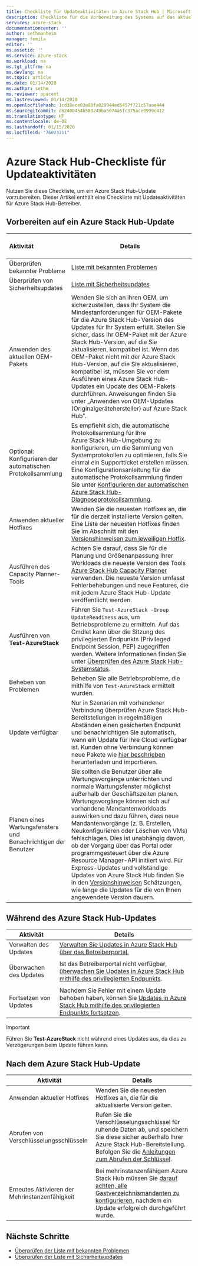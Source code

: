 ```yaml
---
title: Checkliste für Updateaktivitäten in Azure Stack Hub | Microsoft-Dokumentation
description: Checkliste für die Vorbereitung des Systems auf das aktuelle Azure Stack Hub-Update
services: azure-stack
documentationcenter: ''
author: sethmanheim
manager: femila
editor: ''
ms.assetid: ''
ms.service: azure-stack
ms.workload: na
ms.tgt_pltfrm: na
ms.devlang: na
ms.topic: article
ms.date: 01/14/2020
ms.author: sethm
ms.reviewer: ppacent
ms.lastreviewed: 01/14/2020
ms.openlocfilehash: 1cd38ece03a83fa029944ed5457f721c57aae444
ms.sourcegitcommit: d62400454b583249ba5074a5fc375ace0999c412
ms.translationtype: HT
ms.contentlocale: de-DE
ms.lasthandoff: 01/15/2020
ms.locfileid: "76023211"
---
```

# <a name="azure-stack-hub-update-activity-checklist"></a>Azure Stack Hub-Checkliste für Updateaktivitäten

Nutzen Sie diese Checkliste, um ein Azure Stack Hub-Update vorzubereiten. Dieser Artikel enthält eine Checkliste mit Updateaktivitäten für Azure Stack Hub-Betreiber.

## <a name="prepare-for-azure-stack-hub-update"></a>Vorbereiten auf ein Azure Stack Hub-Update

| &nbsp; &nbsp; &nbsp; &nbsp; &nbsp; &nbsp; &nbsp; &nbsp; &nbsp; &nbsp; &nbsp; Aktivität &nbsp; &nbsp; &nbsp; &nbsp; &nbsp; &nbsp; &nbsp; &nbsp; &nbsp; &nbsp; &nbsp;                   | Details                                                   |
|------------------------------|-----------------------------------------------------------|
| Überprüfen bekannter Probleme     | [Liste mit bekannten Problemen](known-issues.md)                |
| Überprüfen von Sicherheitsupdates | [Liste mit Sicherheitsupdates](release-notes-security-updates.md)      |
| Anwenden des aktuellen OEM-Pakets | Wenden Sie sich an ihren OEM, um sicherzustellen, dass Ihr System die Mindestanforderungen für OEM-Pakete für die Azure Stack Hub-Version des Updates für Ihr System erfüllt. Stellen Sie sicher, dass Ihr OEM-Paket mit der Azure Stack Hub-Version, auf die Sie aktualisieren, kompatibel ist. Wenn das OEM-Paket nicht mit der Azure Stack Hub-Version, auf die Sie aktualisieren, kompatibel ist, müssen Sie vor dem Ausführen eines Azure Stack Hub-Updates ein Update des OEM-Pakets durchführen. Anweisungen finden Sie unter „Anwenden von OEM-Updates (Originalgerätehersteller) auf Azure Stack Hub“. |
| Optional: Konfigurieren der automatischen Protokollsammlung | Es empfiehlt sich, die automatische Protokollsammlung für Ihre Azure Stack Hub-Umgebung zu konfigurieren, um die Sammlung von Systemprotokollen zu optimieren, falls Sie einmal ein Supportticket erstellen müssen. Eine Konfigurationsanleitung für die automatische Protokollsammlung finden Sie unter [Konfigurieren der automatischen Azure Stack Hub-Diagnoseprotokollsammlung](azure-stack-configure-automatic-diagnostic-log-collection.md). |
| Anwenden aktueller Hotfixes | Wenden Sie die neuesten Hotfixes an, die für die derzeit installierte Version gelten. Eine Liste der neuesten Hotfixes finden Sie im Abschnitt mit den [Versionshinweisen zum jeweiligen Hotfix](release-notes.md#hotfixes). |
| Ausführen des Capacity Planner-Tools | Achten Sie darauf, dass Sie für die Planung und Größenanpassung Ihrer Workloads die neueste Version des Tools [Azure Stack Hub Capacity Planner](azure-stack-capacity-planning-overview.md) verwenden. Die neueste Version umfasst Fehlerbehebungen und neue Features, die mit jedem Azure Stack Hub-Update veröffentlicht werden. |
| Ausführen von **Test-AzureStack** | Führen Sie `Test-AzureStack -Group UpdateReadiness` aus, um Betriebsprobleme zu ermitteln. Auf das Cmdlet kann über die Sitzung des privilegierten Endpunkts (Privileged Endpoint Session, PEP) zugegriffen werden. Weitere Informationen finden Sie unter [Überprüfen des Azure Stack Hub-Systemstatus](azure-stack-diagnostic-test.md). |
| Beheben von Problemen | Beheben Sie alle Betriebsprobleme, die mithilfe von `Test-AzureStack` ermittelt wurden. |
| Update verfügbar | Nur in Szenarien mit vorhandener Verbindung überprüfen Azure Stack Hub-Bereitstellungen in regelmäßigen Abständen einen gesicherten Endpunkt und benachrichtigen Sie automatisch, wenn ein Update für Ihre Cloud verfügbar ist. Kunden ohne Verbindung können neue Pakete wie [hier beschrieben](azure-stack-apply-updates.md) herunterladen und importieren. |
| Planen eines Wartungsfensters und Benachrichtigen der Benutzer | Sie sollten die Benutzer über alle Wartungsvorgänge unterrichten und normale Wartungsfenster möglichst außerhalb der Geschäftszeiten planen. Wartungsvorgänge können sich auf vorhandene Mandantenworkloads auswirken und dazu führen, dass neue Mandantenvorgänge (z. B. Erstellen, Neukonfigurieren oder Löschen von VMs) fehlschlagen. Dies ist unabhängig davon, ob der Vorgang über das Portal oder programmgesteuert über die Azure Resource Manager-API initiiert wird. Für Express-Updates und vollständige Updates von Azure Stack Hub finden Sie in den [Versionshinweisen](release-notes.md) Schätzungen, wie lange die Updates für die von Ihnen angewendete Version dauern. |

## <a name="during-azure-stack-hub-update"></a>Während des Azure Stack Hub-Updates

| Aktivität | Details |
|--------------------|------------------------------------------------------------------------------------------------------|
| Verwalten des Updates |[Verwalten Sie Updates in Azure Stack Hub über das Betreiberportal.](azure-stack-updates.md) |
|  |  |
| Überwachen des Updates | Ist das Betreiberportal nicht verfügbar, [überwachen Sie Updates in Azure Stack Hub mithilfe des privilegierten Endpunkts](azure-stack-monitor-update.md). |
|  |  |
| Fortsetzen von Updates | Nachdem Sie Fehler mit einem Update behoben haben, können Sie [Updates in Azure Stack Hub mithilfe des privilegierten Endpunkts fortsetzen](azure-stack-monitor-update.md). |

> [!IMPORTANT]  
> Führen Sie **Test-AzureStack** nicht während eines Updates aus, da dies zu Verzögerungen beim Update führen kann.

## <a name="after-azure-stack-hub-update"></a>Nach dem Azure Stack Hub-Update

| Aktivität | Details |
|--------------------------|----------------------------------------------------------------------------------------------------------------------------------------------------------------|
| Anwenden aktueller Hotfixes | Wenden Sie die neuesten Hotfixes an, die für die aktualisierte Version gelten. |
| Abrufen von Verschlüsselungsschlüsseln | Rufen Sie die Verschlüsselungsschlüssel für ruhende Daten ab, und speichern Sie diese sicher außerhalb Ihrer Azure Stack Hub-Bereitstellung. Befolgen Sie die [Anleitungen zum Abrufen der Schlüssel](azure-stack-security-bitlocker.md). |
|  |  |
| Erneutes Aktivieren der Mehrinstanzenfähigkeit | Bei mehrinstanzenfähigem Azure Stack Hub müssen Sie [darauf achten, alle Gastverzeichnismandanten zu konfigurieren](azure-stack-enable-multitenancy.md#configure-guest-directory), nachdem ein Update erfolgreich durchgeführt wurde. |

## <a name="next-steps"></a>Nächste Schritte

- [Überprüfen der Liste mit bekannten Problemen](known-issues.md)
- [Überprüfen der Liste mit Sicherheitsupdates](release-notes-security-updates.md)
